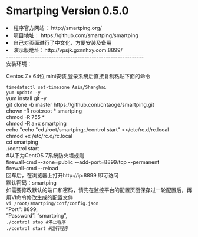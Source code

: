 # Smartping Version 0.5.0
<li>程序官方网站： http://smartping.org/</li>
<li>项目地址： https://github.com/smartping/smartping</li></li>
<li>自己对页面进行了中文化，方便安装及备用</li>
<li>演示版地址：http://vpsjk.gxnnhxy.com:8899/</li>
----------------------------------------------------------
<br>安装环境：</br>
<p>Centos 7.x 64位 mini安装,登录系统后直接复制粘贴下面的命令</br>
<code><p>timedatectl set-timezone Asia/Shanghai</br>yum update -y</code></br>yum install git -y</code></br>git clone -b master https://github.com/cntaoge/smartping.git</br>chown -R root:root * smartping</br>chmod -R 755 *</br>chmod -R a+x smartping</br>echo "echo "cd /root/smartping;./control start" >>/etc/rc.d/rc.local</br>chmod +x /etc/rc.d/rc.local</br>cd smartping</br>./control start</br>#以下为CentOS 7系统防火墙规则</br>firewall-cmd --zone=public --add-port=8899/tcp --permanent</br>firewall-cmd --reload</br></code>
回车后，在浏览器上打开http://ip:8899 即可访问</br>
默认密码：smartping</br>
如需要修改默认的端口和密码，请先在监控平台的配置页面保存过一轮配置后，再用VI命令修改生成的配置文件</br>
<code>vi /root/smartping/conf/config.json</code></br>
“Port”: 8899,</br>
“Password”: “smartping”,</br>
<code>./control stop #停止程序</code></br>
<code>./control start #运行程序</code></br>
